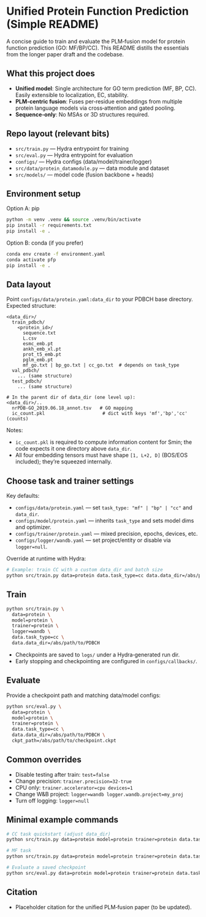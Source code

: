 # Unified Protein Function Prediction (Simple README)

A concise guide to train and evaluate the PLM‑fusion model for protein function prediction (GO: MF/BP/CC). This README distills the essentials from the longer paper draft and the codebase.

## What this project does
- **Unified model**: Single architecture for GO term prediction (MF, BP, CC). Easily extensible to localization, EC, stability.
- **PLM‑centric fusion**: Fuses per‑residue embeddings from multiple protein language models via cross‑attention and gated pooling.
- **Sequence‑only**: No MSAs or 3D structures required.

## Repo layout (relevant bits)
- `src/train.py` — Hydra entrypoint for training
- `src/eval.py` — Hydra entrypoint for evaluation
- `configs/` — Hydra configs (data/model/trainer/logger)
- `src/data/protein_datamodule.py` — data module and dataset
- `src/models/` — model code (fusion backbone + heads)

## Environment setup
Option A: pip
```bash
python -m venv .venv && source .venv/bin/activate
pip install -r requirements.txt
pip install -e .
```

Option B: conda (if you prefer)
```bash
conda env create -f environment.yaml
conda activate pfp
pip install -e .
```

## Data layout
Point `configs/data/protein.yaml:data_dir` to your PDBCH base directory. Expected structure:
```
<data_dir>/
  train_pdbch/
    <protein_id>/
      sequence.txt
      L.csv
      esmc_emb.pt
      ankh_emb_xl.pt
      prot_t5_emb.pt
      pglm_emb.pt
      mf_go.txt | bp_go.txt | cc_go.txt  # depends on task_type
  val_pdbch/
    ... (same structure)
  test_pdbch/
    ... (same structure)

# In the parent dir of data_dir (one level up):
<data_dir>/..
  nrPDB-GO_2019.06.18_annot.tsv   # GO mapping
  ic_count.pkl                     # dict with keys 'mf','bp','cc' (counts)
```
Notes:
- `ic_count.pkl` is required to compute information content for Smin; the code expects it one directory above `data_dir`.
- All four embedding tensors must have shape `[1, L+2, D]` (BOS/EOS included); they’re squeezed internally.

## Choose task and trainer settings
Key defaults:
- `configs/data/protein.yaml` — set `task_type: "mf" | "bp" | "cc"` and `data_dir`.
- `configs/model/protein.yaml` — inherits `task_type` and sets model dims and optimizer.
- `configs/trainer/protein.yaml` — mixed precision, epochs, devices, etc.
- `configs/logger/wandb.yaml` — set project/entity or disable via `logger=null`.

Override at runtime with Hydra:
```bash
# Example: train CC with a custom data_dir and batch size
python src/train.py data=protein data.task_type=cc data.data_dir=/abs/path/to/PDBCH data.batch_size=32
```

## Train
```bash
python src/train.py \
  data=protein \
  model=protein \
  trainer=protein \
  logger=wandb \
  data.task_type=cc \
  data.data_dir=/abs/path/to/PDBCH
```
- Checkpoints are saved to `logs/` under a Hydra‑generated run dir.
- Early stopping and checkpointing are configured in `configs/callbacks/`.

## Evaluate
Provide a checkpoint path and matching data/model configs:
```bash
python src/eval.py \
  data=protein \
  model=protein \
  trainer=protein \
  data.task_type=cc \
  data.data_dir=/abs/path/to/PDBCH \
  ckpt_path=/abs/path/to/checkpoint.ckpt
```

## Common overrides
- Disable testing after train: `test=false`
- Change precision: `trainer.precision=32-true`
- CPU only: `trainer.accelerator=cpu devices=1`
- Change W&B project: `logger=wandb logger.wandb.project=my_proj`
- Turn off logging: `logger=null`

## Minimal example commands
```bash
# CC task quickstart (adjust data_dir)
python src/train.py data=protein model=protein trainer=protein data.task_type=cc data.data_dir=/data/PDBCH

# MF task
python src/train.py data=protein model=protein trainer=protein data.task_type=mf data.data_dir=/data/PDBCH

# Evaluate a saved checkpoint
python src/eval.py data=protein model=protein trainer=protein data.task_type=cc data.data_dir=/data/PDBCH ckpt_path=/runs/last.ckpt
```

## Citation
- Placeholder citation for the unified PLM‑fusion paper (to be updated).
